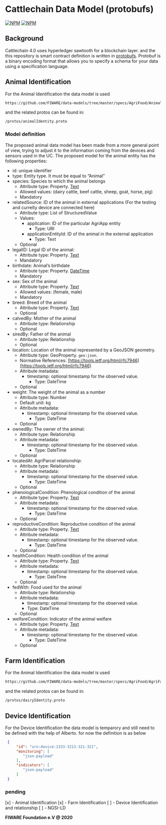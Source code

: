 # Cattlechain Data Model (protobufs)
[![NPM](https://nodei.co/npm/cattlechain_protos.png)](https://nodei.co/npm/cattlechain_protos/) 
[![NPM](https://nodei.co/npm/cattlechain_protos.png?mini=true)](https://nodei.co/npm/cattlechain_protos/)

## Background
Cattlechain 4.0 uses hyperledger sawtooth for a blockchain layer. and the this repository is smart contract definition is written in [protobufs](https://developers.google.com/protocol-buffers).
Protobuf is a binary encoding format that allows you to specify a schema for your data using a specification language.

## Animal Identification
For the Animal Identification the data model is used

```sh
https://github.com/FIWARE/data-models/tree/master/specs/AgriFood/Animal
```
and the related protos can be found in:

```sh
/protos/animalIdentity.proto
```

### Model definition

The proposed animal data model has been made from a more general point of view, trying to adjust it to the information coming from the devices and sensors used in the UC.
The proposed model for the animal entity has the following properties:
-   id: unique identifier
-   type: Entity type. It must be equal to “Animal”
-   species: Species to which the animal belongs
    -   Attribute type: Property. [Text](https://schema.org/Text)
    -   Allowed values: (dairy cattle, beef cattle, sheep, goat, horse, pig)
    -   Mandatory
-   relatedSource: ID of the animal in external applications (For the testing and currelty device are connected here)
    -   Attribute type: List of StructuredValue
    -   Values:
        -   application: ID of the particular AgriApp entity
            -   Type: URI
        -   applicationEntityId: ID of the animal in the external application
            -   Type: Text
    -   Optional
-   legalID: Legal ID of the animal:
    -   Attribute type: Property. [Text](https://schema.org/Text)
    -   Mandatory
-   birthdate: Animal’s birthdate
    -   Attribute type: Property. [DateTime](https://schema.org/DateTime)
    -   Mandatory
-   sex: Sex of the animal
    -   Attribute type: Property. [Text](https://schema.org/Text)
    -   Allowed values: (female, male)
    -   Mandatory
-   breed: Breed of the animal
    -   Attribute type: Property. [Text](https://schema.org/Text)
    -   Optional
-   calvedBy: Mother of the animal
    -   Attribute type: Relationship
    -   Optional
-   siredBy: Father of the animal
    -   Attribute type: Relationship
    -   Optional
-   location: Location of the animal represented by a GeoJSON geometry.
    -   Attribute type: GeoProperty. `geo:json`.
    -   Normative References:
        [https://tools.ietf.org/html/rfc7946](https://tools.ietf.org/html/rfc7946)
    -   Attribute metadata:
        -   timestamp: optional timestamp for the observed value.
            -   Type: DateTime
    -   Optional
-   weight: The weight of the animal as a number
    -   Attribute type: Number
    -   Default unit: kg
    -   Attribute metadata:
        -   timestamp: optional timestamp for the observed value.
            -   Type: DateTime
    -   Optional
-   ownedBy: The owner of the animal:
    -   Attribute type: Relationship
    -   Attribute metadata:
        -   timestamp: optional timestamp for the observed value.
            -   Type: DateTime
    -   Optional
-   locatedAt: AgriParcel relationship:
    -   Attribute type: Relationship
    -   Attribute metadata:
        -   timestamp: optional timestamp for the observed value.
            -   Type: DateTime
    -   Optional
-   phenologicalCondition: Phenological condition of the animal
    -   Attribute type: Property. [Text](https://schema.org/Text)
    -   Attribute metadata:
        -   timestamp: optional timestamp for the observed value.
            -   Type: DateTime
    -   Optional
-   reproductiveCondition: Reproductive condition of the animal
    -   Attribute type: Property. [Text](https://schema.org/Text)
    -   Attribute metadata:
        -   timestamp: optional timestamp for the observed value.
            -   Type: DateTime
    -   Optional
-   healthCondition: Health condition of the animal
    -   Attribute type: Property. [Text](https://schema.org/Text)
    -   Attribute metadata:
        -   timestamp: optional timestamp for the observed value.
            -   Type: DateTime
    -   Optional
-   fedWith: Food used for the animal
    -   Attribute type: Relationship
    -   Attribute metadata:
        -   timestamp: optional timestamp for the observed value.
        -   Type: DateTime
    -   Optional
-   welfareCondition: Indicator of the animal welfare
    -   Attribute type: Property. [Text](https://schema.org/Text)
    -   Attribute metadata:
        -   timestamp: optional timestamp for the observed value.
            -   Type: DateTime
    -   Optional

## Farm Identification
For the Animal Identification the data model is used

```sh
https://github.com/FIWARE/data-models/tree/master/specs/AgriFood/AgriFarm
```
and the related protos can be found in:

```sh
/protos/dairyIdentity.proto
```

## Device Identification
For the Device Identification the data model is temparory and still need to be defined with the help of Alberto.
for now the definition is as below

```json
 {
     "id": "urn:device:1333-3213-321-321",
     "monitoring": [
        "json-payload"
     ],
     "indicators": [
        "json-payload"
     ]
 }
```

### pending
  [x] - Animal Identification
  [x] - Farm Identification
  [ ] - Device Identification and relationship
  [ ] - NGSI-LD 
  
**FIWARE Foundation e.V @ 2020**